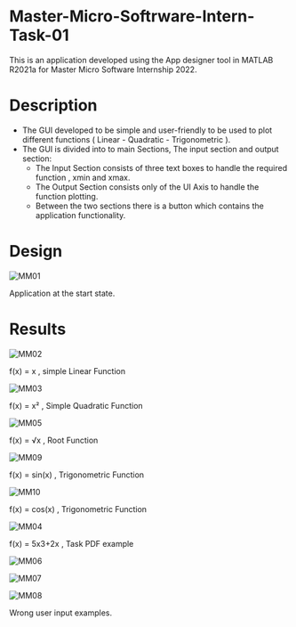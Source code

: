 # Master-Micro-Softrware-Intern-Task-01
This is an application developed using the App designer tool in MATLAB R2021a for Master Micro Software Internship 2022.

# Description

- The GUI developed to be simple and user-friendly to be used to plot different functions ( Linear - Quadratic - Trigonometric ).
- The GUI is divided into to main Sections, The input section and output section:
   - The Input Section consists of three text boxes to handle the required function , xmin and xmax.
   - The Output Section consists only of the UI Axis to handle the function plotting.
   - Between the two sections there is a button which contains the application functionality.

# Design

![MM01](https://user-images.githubusercontent.com/68661639/146844810-30fe9743-605c-46d5-9ce1-65089ad9359e.JPG)

Application at the start state.

# Results

![MM02](https://user-images.githubusercontent.com/68661639/146844980-5efd3486-674e-4762-a7df-3b621a666d57.JPG)

f(x) = x  , simple Linear Function

![MM03](https://user-images.githubusercontent.com/68661639/146845010-c99f0332-edf7-4654-bf26-25c5f556d54a.JPG)

f(x) = x² , Simple Quadratic Function

![MM05](https://user-images.githubusercontent.com/68661639/146845072-a8629029-4dcc-47c0-8f3c-51ca04a8d065.JPG)

f(x) = √x , Root Function

![MM09](https://user-images.githubusercontent.com/68661639/146846269-9a2cd3f5-4e47-427f-ad3a-0943b6a83489.JPG)

f(x) = sin(x) , Trigonometric Function

![MM10](https://user-images.githubusercontent.com/68661639/146846285-327ad05d-cd04-4ee4-a53f-acfc28fc6574.JPG)

f(x) = cos(x) , Trigonometric Function


![MM04](https://user-images.githubusercontent.com/68661639/146845178-3ff55f30-4092-457f-9443-132e44c45aca.JPG)

f(x) = 5x3+2x , Task PDF example

![MM06](https://user-images.githubusercontent.com/68661639/146845442-16d6d71c-257c-4bb0-8c3a-63dc523aea18.JPG)

![MM07](https://user-images.githubusercontent.com/68661639/146845457-0e3f501e-52d0-4d82-9e48-ffde43eaa551.JPG)

![MM08](https://user-images.githubusercontent.com/68661639/146845470-a97cbba0-7462-471b-9367-e0e245470bac.JPG)

Wrong user input examples.








